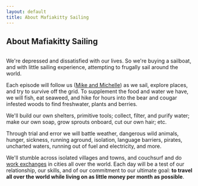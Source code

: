 ```yaml
---
layout: default
title: About Mafiakitty Sailing
---
```


<div class="post">
	<h2 class="pageTitle">About Mafiakitty Sailing</h2>
	<img src="{{ '/assets/img/us-on-boat.png' | prepend: site.baseurl }}" alt="">

<p class="intro">We're depressed and dissatisfied with our lives. So we're buying a sailboat, and with little sailing experience, attempting to frugally sail around the world.
</p>

<p>Each episode will follow us (<a href="/crew">Mike and Michelle</a>) as we sail, explore places, and try to survive off the grid. To supplement the food and water we have, we will fish, eat seaweed, and hike for hours into the bear and cougar infested woods to find freshwater, plants and berries.</p>

<p>We'll build our own shelters, primitive tools; collect, filter, and purify water; make our own soap, grow sprouts onboard, cut our own hair; etc.
</p>

<p>Through trial and error we will battle weather, dangerous wild animals, hunger, sickness, running aground, isolation, language barriers, pirates, uncharted waters, running out of fuel and electricity, and more.</p>

<p>We'll stumble across isolated villages and towns, and couchsurf and do <a href="https://en.wikipedia.org/wiki/Hospitality_service" target="_blank">work exchanges</a> in cities all over the world. Each day will be a test of our relationship, our skills, and of our commitment to our ultimate goal: <strong>to travel all over the world while living on as little money per month as possible</strong>.
</p>
	<!-- The Outline
	<ul class="posts noList">
      <li></li>
			<li></li>
			<li></li>
			<li></li>
	</ul> -->
</div>
